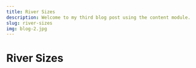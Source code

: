```yaml
---
title: River Sizes
description: Welcome to my third blog post using the content module.
slug: river-sizes
img: blog-2.jpg
---
```


# River Sizes




